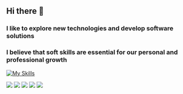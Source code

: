 ## Hi there 👋

<!--
**olegukr/olegukr** is a ✨ _special_ ✨ repository because its `README.md` (this file) appears on your GitHub profile.

Here are some ideas to get you started:

- 🔭 I’m currently working on ...
- 🌱 I’m currently learning ...
- 👯 I’m looking to collaborate on ...
- 🤔 I’m looking for help with ...
- 💬 Ask me about ...
- 📫 How to reach me: ...
- 😄 Pronouns: ...
- ⚡ Fun fact: ...
-->
### I like to explore new technologies and develop software solutions
### I believe that soft skills are essential for our personal and professional growth


[![My Skills](https://skillicons.dev/icons?i=java,py,pycharm,vscode,ji,docker,jithub,idea,js,html,css,debian,arduino,raspberrypi)](https://skillicons.dev)

![](http://github-profile-summary-cards.vercel.app/api/cards/profile-details?username=olegukr&theme=ayu_mirage)
![](http://github-profile-summary-cards.vercel.app/api/cards/repos-per-language?username=olegukr&theme=ayu_mirage)
![](http://github-profile-summary-cards.vercel.app/api/cards/most-commit-language?username=olegukr&theme=ayu_mirage)
![](http://github-profile-summary-cards.vercel.app/api/cards/stats?username=olegukr&theme=ayu_mirage)
![](http://github-profile-summary-cards.vercel.app/api/cards/productive-time?username=olegukr&theme=ayu_mirage&utcOffset=1)

